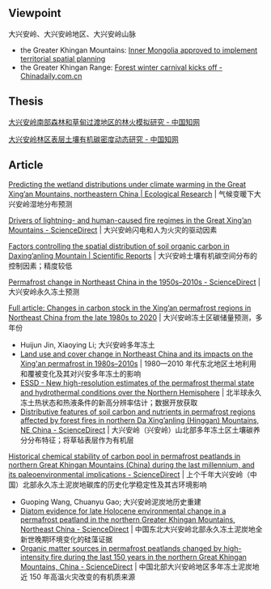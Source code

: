 
## Viewpoint

大兴安岭、大兴安岭地区、大兴安岭山脉

- the Greater Khingan Mountains: [Inner Mongolia approved to implement territorial spatial planning](https://english.www.gov.cn/policies/latestreleases/202312/21/content_WS6584026dc6d0868f4e8e2699.html)
- the Greater Khingan Range: [Forest winter carnival kicks off - Chinadaily.com.cn](https://www.chinadaily.com.cn/a/202212/26/WS63a9120aa31057c47eba62d1_1.html)

## Thesis

[大兴安岭南部森林和草甸过渡地区的林火模拟研究 - 中国知网](https://kns.cnki.net/kcms2/article/abstract?v=MdENDFpkZq41D4GjGlnwsAmCThfqMV01WXnwjoRYDGMIALqFK8fVo3F6RhcBwdOGtNbr1KJuvoB-HcXkSgEjWpt5ACG9G3HoVOyuLfSu2WBKtdk3H3Hn0zfVCZtHUS351GJM7dur-AaOI1fgDufIPRWr2e6RjaNGUB656me63ciokSWzYran_VMLbtD_nHooRDmmgEzcy2trFHpA1Dq2ug==&uniplatform=NZKPT)

[大兴安岭林区表层土壤有机碳密度动态研究 - 中国知网](https://kns.cnki.net/kcms2/article/abstract?v=WStw-Pbchoy2oH-d1EfkWES7oIJKc3MS2KXoChH3o0iqV2L_qAOHmc_35JBJGDeM66QjRc-PB1xF0e3to6A4whmLoXgrTs_UBrRWXKiOlOXVbbN-MRPT8ywdqWa17M6YKVSfgIAZhitK_GKRl_71Quc6yTlqKucvbllJ---imBNE9jRt-c3K9oFpA78r_AONM2FgHUQP5xU=&uniplatform=NZKPT&language=CHS)

## Article

[Predicting the wetland distributions under climate warming in the Great Xing’an Mountains, northeastern China | Ecological Research](https://link.springer.com/article/10.1007/s11284-011-0819-2) | 气候变暖下大兴安岭湿地分布预测

[Drivers of lightning- and human-caused fire regimes in the Great Xing’an Mountains - ScienceDirect](https://www.sciencedirect.com/science/article/abs/pii/S0378112714003533) | 大兴安岭闪电和人为火灾的驱动因素

[Factors controlling the spatial distribution of soil organic carbon in Daxing’anling Mountain | Scientific Reports](https://www.nature.com/articles/s41598-020-69590-y) | 大兴安岭土壤有机碳空间分布的控制因素；精度较低

[Permafrost change in Northeast China in the 1950s–2010s - ScienceDirect](https://www.sciencedirect.com/science/article/pii/S167492782100023X) | 大兴安岭永久冻土预测

[Full article: Changes in carbon stock in the Xing’an permafrost regions in Northeast China from the late 1980s to 2020](https://www.tandfonline.com/doi/full/10.1080/15481603.2023.2217578) | 大兴安岭冻土区碳储量预测，多年份

- Huijun Jin, Xiaoying Li; 大兴安岭多年冻土
- [Land use and cover change in Northeast China and its impacts on the Xing'an permafrost in 1980s–2010s](https://onlinelibrary.wiley.com/doi/10.1002/ldr.4377) | 1980—2010 年代东北地区土地利用和覆被变化及其对兴安多年冻土的影响
- [ESSD - New high-resolution estimates of the permafrost thermal state and hydrothermal conditions over the Northern Hemisphere](https://essd.copernicus.org/articles/14/865/2022/) | 北半球永久冻土热状态和热液条件的新高分辨率估计；数据开放获取
- [Distributive features of soil carbon and nutrients in permafrost regions affected by forest fires in northern Da Xing’anling (Hinggan) Mountains, NE China - ScienceDirect](https://www.sciencedirect.com/science/article/pii/S0341816219304461) | 大兴安岭（兴安岭）山北部多年冻土区土壤碳养分分布特征；将草毡表层作为有机层

[Historical chemical stability of carbon pool in permafrost peatlands in northern Great Khingan Mountains (China) during the last millennium, and its paleoenvironmental implications - ScienceDirect](https://www.sciencedirect.com/science/article/pii/S0341816221007116) | 上个千年大兴安岭（中国）北部永久冻土泥炭地碳库的历史化学稳定性及其古环境影响

- Guoping Wang, Chuanyu Gao; 大兴安岭泥炭地历史重建
- [Diatom evidence for late Holocene environmental change in a permafrost peatland in the northern Greater Khingan Mountains, Northeast China - ScienceDirect](https://www.sciencedirect.com/science/article/pii/S0031018223002833) | 中国东北大兴安岭北部永久冻土泥炭地全新世晚期环境变化的硅藻证据
- [Organic matter sources in permafrost peatlands changed by high-intensity fire during the last 150 years in the northern Great Khingan Mountains, China - ScienceDirect](https://www.sciencedirect.com/science/article/pii/S003101822300439X) | 中国北部大兴安岭地区多年冻土泥炭地近 150 年高温火灾改变的有机质来源